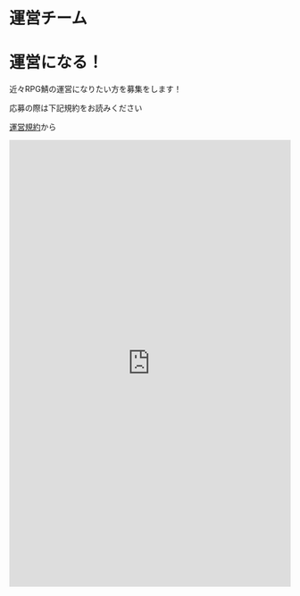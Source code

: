 # 運営チーム

<community-team-index/>

# 運営になる！

近々RPG鯖の運営になりたい方を募集をします！<br>

応募の際は下記規約をお読みください

[運営規約](https://wiki.hatosaba.f5.si/rule/op-rule)から

<iframe src="https://docs.google.com/forms/d/e/1FAIpQLSdwQWX0EvkMW7myXU-95voJTsOpckWkCN11t5NU7PAvbAP8nQ/viewform?embedded=true" width="100%" height="800" frameborder="0" marginheight="0" marginwidth="0"></iframe>
